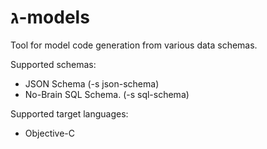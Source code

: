 ג-models
========

Tool for model code generation from various data schemas.

Supported schemas:

* JSON Schema (-s json-schema)
* No-Brain SQL Schema. (-s sql-schema)

Supported target languages:

* Objective-C

